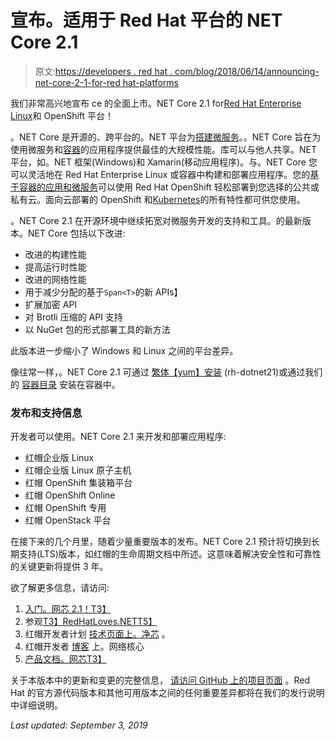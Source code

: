 # 宣布。适用于 Red Hat 平台的 NET Core 2.1

> 原文:[https://developers . red hat . com/blog/2018/06/14/announcing-net-core-2-1-for-red hat-platforms](https://developers.redhat.com/blog/2018/06/14/announcing-net-core-2-1-for-red-hat-platforms)

我们非常高兴地宣布 ce 的全面上市。NET Core 2.1 for[Red Hat Enterprise Linux](https://developers.redhat.com/products/rhel/)和 OpenShift 平台！

。NET Core 是开源的、跨平台的。NET 平台为[搭建微服务](https://developers.redhat.com/topics/microservices/)。。NET Core 旨在为使用微服务和[容器](https://developers.redhat.com/topics/containers/)的应用程序提供最佳的大规模性能。库可以与他人共享。NET 平台，如。NET 框架(Windows)和 Xamarin(移动应用程序)。与。NET Core 您可以灵活地在 Red Hat Enterprise Linux 或容器中构建和部署应用程序。您的[基于容器的应用和微服务](https://developers.redhat.com/topics/microservices/)可以使用 Red Hat OpenShift 轻松部署到您选择的公共或私有云。面向云部署的 OpenShift 和[Kubernetes](https://developers.redhat.com/topics/kubernetes/)的所有特性都可供您使用。

。NET Core 2.1 在开源环境中继续拓宽对微服务开发的支持和工具。的最新版本。NET Core 包括以下改进:

*   改进的构建性能
*   提高运行时性能
*   改进的网络性能
*   用于减少分配的基于`Span<T>`的新 APIs】
*   扩展加密 API
*   对 Brotli 压缩的 API 支持
*   以 NuGet 包的形式部署工具的新方法

此版本进一步缩小了 Windows 和 Linux 之间的平台差异。

像往常一样，。NET Core 2.1 可通过 [繁体【yum】安装](https://developers.redhat.com/products/dotnet/hello-world/) (rh-dotnet21)或通过我们的 [容器目录](https://access.redhat.com/containers/#/search/dotnet) 安装在容器中。

### 发布和支持信息

开发者可以使用。NET Core 2.1 来开发和部署应用程序:

*   红帽企业版 Linux
*   红帽企业版 Linux 原子主机
*   红帽 OpenShift 集装箱平台
*   红帽 OpenShift Online
*   红帽 OpenShift 专用
*   红帽 OpenStack 平台

在接下来的几个月里，随着少量重要版本的发布。NET Core 2.1 预计将切换到长期支持(LTS)版本，如红帽的生命周期文档[](https://access.redhat.com/support/policy/updates/net-core)中所述。这意味着解决安全性和可靠性的关键更新将提供 3 年。

欲了解更多信息，请访问:

1.  [入门。网芯 2.1！T3】](https://access.redhat.com/documentation/en-us/net_core/2.1/html-single/getting_started_guide/index)
2.  参观[T3】RedHatLoves.NETT5】](http://redhatloves.net/)
3.  红帽开发者计划 [技术页面上。净芯](https://developers.redhat.com/products/dotnet/overview/) 。
4.  红帽开发者 [博客](https://developers.redhat.com/blog/category/programming/dot-net/) 上。网络核心
5.  [产品文档。网芯T3】](https://access.redhat.com/documentation/en-us/net_core/2.1/)

关于本版本中的更新和变更的完整信息， [请访问 GitHub 上的项目页面](https://github.com/dotnet/core/blob/master/release-notes/2.1/2.1.0.md) 。Red Hat 的官方源代码版本和其他可用版本之间的任何重要差异都将在我们的发行说明 中详细说明。

*Last updated: September 3, 2019*